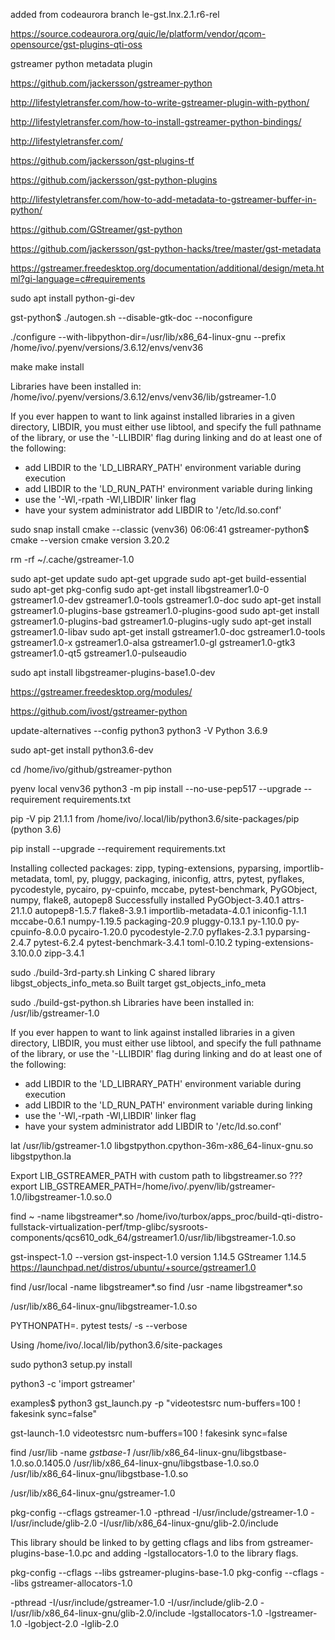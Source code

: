 added from codeaurora branch le-gst.lnx.2.1.r6-rel

https://source.codeaurora.org/quic/le/platform/vendor/qcom-opensource/gst-plugins-qti-oss

gstreamer python metadata plugin

https://github.com/jackersson/gstreamer-python

http://lifestyletransfer.com/how-to-write-gstreamer-plugin-with-python/


http://lifestyletransfer.com/how-to-install-gstreamer-python-bindings/

http://lifestyletransfer.com/

https://github.com/jackersson/gst-plugins-tf


https://github.com/jackersson/gst-python-plugins

http://lifestyletransfer.com/how-to-add-metadata-to-gstreamer-buffer-in-python/


https://github.com/GStreamer/gst-python

https://github.com/jackersson/gst-python-hacks/tree/master/gst-metadata

https://gstreamer.freedesktop.org/documentation/additional/design/meta.html?gi-language=c#requirements

sudo apt install python-gi-dev

gst-python$ ./autogen.sh --disable-gtk-doc --noconfigure

./configure --with-libpython-dir=/usr/lib/x86_64-linux-gnu --prefix /home/ivo/.pyenv/versions/3.6.12/envs/venv36

make
make install

Libraries have been installed in:
   /home/ivo/.pyenv/versions/3.6.12/envs/venv36/lib/gstreamer-1.0

If you ever happen to want to link against installed libraries
in a given directory, LIBDIR, you must either use libtool, and
specify the full pathname of the library, or use the '-LLIBDIR'
flag during linking and do at least one of the following:
   - add LIBDIR to the 'LD_LIBRARY_PATH' environment variable
     during execution
   - add LIBDIR to the 'LD_RUN_PATH' environment variable
     during linking
   - use the '-Wl,-rpath -Wl,LIBDIR' linker flag
   - have your system administrator add LIBDIR to '/etc/ld.so.conf'



sudo snap install cmake --classic
(venv36) 06:06:41 gstreamer-python$ cmake --version
cmake version 3.20.2

rm -rf ~/.cache/gstreamer-1.0

sudo apt-get update
sudo apt-get upgrade
sudo apt-get build-essential
sudo apt-get pkg-config
sudo apt-get install libgstreamer1.0-0 gstreamer1.0-dev gstreamer1.0-tools gstreamer1.0-doc
sudo apt-get install gstreamer1.0-plugins-base gstreamer1.0-plugins-good
sudo apt-get install gstreamer1.0-plugins-bad gstreamer1.0-plugins-ugly
sudo apt-get install gstreamer1.0-libav
sudo apt-get install gstreamer1.0-doc gstreamer1.0-tools gstreamer1.0-x gstreamer1.0-alsa gstreamer1.0-gl gstreamer1.0-gtk3 gstreamer1.0-qt5 gstreamer1.0-pulseaudio

sudo apt install libgstreamer-plugins-base1.0-dev

https://gstreamer.freedesktop.org/modules/


https://github.com/ivost/gstreamer-python

update-alternatives --config python3
python3 -V
Python 3.6.9

sudo apt-get install python3.6-dev

cd /home/ivo/github/gstreamer-python

pyenv local venv36
python3 -m pip install --no-use-pep517 --upgrade --requirement requirements.txt

pip -V
pip 21.1.1 from /home/ivo/.local/lib/python3.6/site-packages/pip (python 3.6)

pip install --upgrade --requirement requirements.txt

Installing collected packages: zipp, typing-extensions, pyparsing, importlib-metadata, toml, py, pluggy, packaging, iniconfig, attrs, pytest, pyflakes, pycodestyle, pycairo, py-cpuinfo, mccabe, pytest-benchmark, PyGObject, numpy, flake8, autopep8
Successfully installed PyGObject-3.40.1 attrs-21.1.0 autopep8-1.5.7 flake8-3.9.1 importlib-metadata-4.0.1 iniconfig-1.1.1 mccabe-0.6.1 numpy-1.19.5 packaging-20.9 pluggy-0.13.1 py-1.10.0 py-cpuinfo-8.0.0 pycairo-1.20.0 pycodestyle-2.7.0 pyflakes-2.3.1 pyparsing-2.4.7 pytest-6.2.4 pytest-benchmark-3.4.1 toml-0.10.2 typing-extensions-3.10.0.0 zipp-3.4.1

sudo ./build-3rd-party.sh
Linking C shared library libgst_objects_info_meta.so
Built target gst_objects_info_meta

sudo ./build-gst-python.sh
Libraries have been installed in:
   /usr/lib/gstreamer-1.0

If you ever happen to want to link against installed libraries
in a given directory, LIBDIR, you must either use libtool, and
specify the full pathname of the library, or use the '-LLIBDIR'
flag during linking and do at least one of the following:
   - add LIBDIR to the 'LD_LIBRARY_PATH' environment variable
     during execution
   - add LIBDIR to the 'LD_RUN_PATH' environment variable
     during linking
   - use the '-Wl,-rpath -Wl,LIBDIR' linker flag
   - have your system administrator add LIBDIR to '/etc/ld.so.conf'


lat  /usr/lib/gstreamer-1.0
libgstpython.cpython-36m-x86_64-linux-gnu.so
libgstpython.la

Export LIB_GSTREAMER_PATH with custom path to libgstreamer.so ???
export LIB_GSTREAMER_PATH=/home/ivo/.pyenv/lib/gstreamer-1.0/libgstreamer-1.0.so.0

find ~ -name libgstreamer*.so
/home/ivo/turbox/apps_proc/build-qti-distro-fullstack-virtualization-perf/tmp-glibc/sysroots-components/qcs610_odk_64/gstreamer1.0/usr/lib/libgstreamer-1.0.so

gst-inspect-1.0 --version
gst-inspect-1.0 version 1.14.5
GStreamer 1.14.5
https://launchpad.net/distros/ubuntu/+source/gstreamer1.0

find /usr/local -name libgstreamer*.so
find /usr -name libgstreamer*.so

/usr/lib/x86_64-linux-gnu/libgstreamer-1.0.so

PYTHONPATH=. pytest tests/ -s --verbose

Using /home/ivo/.local/lib/python3.6/site-packages

sudo python3 setup.py install

python3 -c 'import gstreamer'

examples$ python3 gst_launch.py -p "videotestsrc num-buffers=100 ! fakesink sync=false"

gst-launch-1.0 videotestsrc num-buffers=100 ! fakesink sync=false

find /usr/lib -name *gstbase-1*
/usr/lib/x86_64-linux-gnu/libgstbase-1.0.so.0.1405.0
/usr/lib/x86_64-linux-gnu/libgstbase-1.0.so.0
/usr/lib/x86_64-linux-gnu/libgstbase-1.0.so


 /usr/lib/x86_64-linux-gnu/gstreamer-1.0

pkg-config --cflags  gstreamer-1.0
-pthread -I/usr/include/gstreamer-1.0 -I/usr/include/glib-2.0 -I/usr/lib/x86_64-linux-gnu/glib-2.0/include

This library should be linked to by getting cflags and libs from gstreamer-plugins-base-1.0.pc and adding -lgstallocators-1.0 to the library flags.
    
pkg-config --cflags --libs gstreamer-plugins-base-1.0
pkg-config --cflags --libs gstreamer-allocators-1.0

-pthread -I/usr/include/gstreamer-1.0 -I/usr/include/glib-2.0 -I/usr/lib/x86_64-linux-gnu/glib-2.0/include -lgstallocators-1.0 -lgstreamer-1.0 -lgobject-2.0 -lglib-2.0
